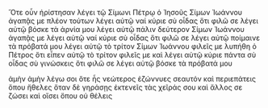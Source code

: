 Ὅτε οὖν ἠρίστησαν λέγει τῷ Σίμωνι Πέτρῳ ὁ Ἰησοῦς Σίμων Ἰωάννου ἀγαπᾷς με πλέον τούτων λέγει αὐτῷ ναί κύριε σὺ οἶδας ὅτι φιλῶ σε λέγει αὐτῷ βόσκε τὰ ἀρνία μου λέγει αὐτῷ πάλιν δεύτερον Σίμων Ἰωάννου ἀγαπᾷς με λέγει αὐτῷ ναί κύριε σὺ οἶδας ὅτι φιλῶ σε λέγει αὐτῷ ποίμαινε τὰ πρόβατά μου λέγει αὐτῷ τὸ τρίτον Σίμων Ἰωάννου φιλεῖς με λυπήθη ὁ Πέτρος ὅτι εἶπεν αὐτῷ τὸ τρίτον φιλεῖς με καὶ λέγει αὐτῷ κύριε πάντα σὺ οἶδας σὺ γινώσκεις ὅτι φιλῶ σε λέγει αὐτῷ βόσκε τὰ πρόβατά μου

ἀμὴν ἀμὴν λέγω σοι ὅτε ἦς νεώτερος ἐζώννυες σεαυτόν καὶ περιεπάτεις ὅπου ἤθελες ὅταν δὲ γηράσῃς ἐκτενεῖς τὰς χεῖράς σου καὶ ἄλλος σε ζώσει καὶ οἴσει ὅπου οὐ θέλεις 